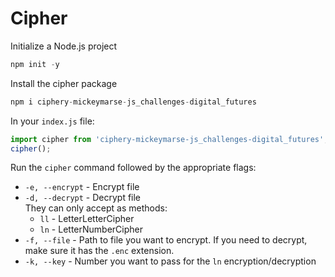 # Cipher

Initialize a Node.js project

```javascript
npm init -y
```

Install the cipher package

```javascript
npm i ciphery-mickeymarse-js_challenges-digital_futures
```

In your `index.js` file:

```javascript
import cipher from 'ciphery-mickeymarse-js_challenges-digital_futures';
cipher();
```

Run the `cipher` command followed by the appropriate flags:

- `-e, --encrypt` - Encrypt file
- `-d, --decrypt` - Decrypt file  
  They can only accept as methods:
  - `ll` - LetterLetterCipher
  - `ln` - LetterNumberCipher
- `-f, --file` - Path to file you want to encrypt. If you need to decrypt, make sure it has the `.enc` extension.
- `-k, --key` - Number you want to pass for the `ln` encryption/decryption
